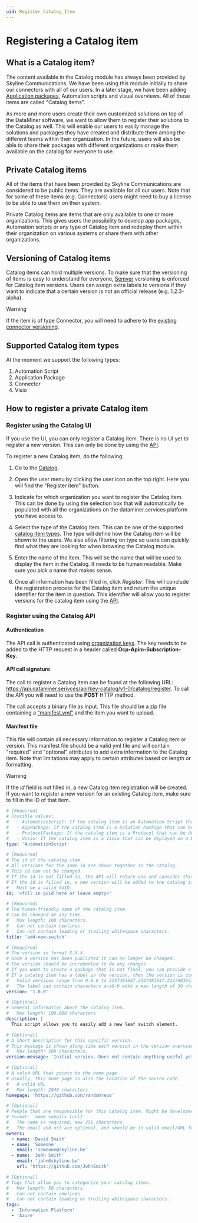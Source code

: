 ```yaml
---
uid: Register_Catalog_Item
---
```


# Registering a Catalog item

## What is a Catalog item?

The content available in the Catalog module has always been provided by Skyline Communications. We have been using this module initially to share our connectors with all of our users. In a later stage, we have been adding [Application packages](xref:ApplicationPackages), Automation scripts and visual overviews. All of these items are called "Catalog items".

As more and more users create their own customized solutions on top of the DataMiner software, we want to allow them to register their solutions to the Catalog as well. This will enable our users to easily manage the solutions and packages they have created and distribute them among the different teams within their organization. In the future, users will also be able to share their packages with different organizations or make them available on the catalog for everyone to use.

## Private Catalog items

All of the items that have been provided by Skyline Communications are considered to be public items. They are available for all our users. Note that for some of these items (e.g. Connectors) users might need to buy a license to be able to use them on their system.

Private Catalog items are items that are only available to one or more organizations. This gives users the possibility to develop app packages, Automation scripts or any type of Catalog item and redeploy them within their organization on various systems or share them with other organizations.

## Versioning of Catalog items

Catalog items can hold multiple versions. To make sure that the versioning of items is easy to understand for everyone, [Semver](https://semver.org/) versioning is enforced for Catalog item versions. Users can assign extra labels to versions if they want to indicate that a certain version is not an official release (e.g. 1.2.3-alpha).

> [!WARNING]
> If the item is of type Connector, you will need to adhere to the [existing connector versioning](xref:ProtocolVersionSemantics).

## Supported Catalog item types

At the moment we support the following types:

1. Automation Script
1. Application Package
1. Connector
1. Visio

## How to register a private Catalog item

### Register using the Catalog UI

If you use the UI, you can only register a Catalog item. There is no UI yet to register a new version. This can only be done by using the [API](xref:Register_Catalog_Item#register-using-the-catalog-api).

To register a new Catalog item, do the following:

1. Go to the [Catalog](https://catalog.dataminer.services).

1. Open the user menu by clicking the user icon on the top right. Here you will find the "Register item" button.

1. Indicate for which organization you want to register the Catalog item. This can be done by using the selection box that will automatically be populated with all the organizations on the dataminer.services platform you have access to.

1. Select the type of the Catalog item. This can be one of the supported [catalog item types](xref:Register_Catalog_Item#supported-catalog-item-types). The type will define how the Catalog item will be shown to the users. We also allow filtering on type so users can quickly find what they are looking for when browsing the Catalog module.

1. Enter the name of the item. This will be the name that will be used to display the item in the Catalog. It needs to be human readable. Make sure you pick a name that makes sense.

1. Once all information has been filled in, click *Register*. This will conclude the registration process for the Catalog item and return the unique identifier for the item in question. This identifier will allow you to register versions for the catalog item using the [API](xref:Register_Catalog_Item#register-using-the-catalog-api).

### Register using the Catalog API

#### Authentication

The API call is authenticated using [organization keys](xref:Managing_DCP_keys#organization-keys). The key needs to be added to the HTTP request in a header called **Ocp-Apim-Subscription-Key**.

#### API call signature

The call to register a Catalog item can be found at the following URL: <https://api.dataminer.serivces/api/key-catalog/v1-0/catalog/register>. To call the API you will need to use the **POST** HTTP method.

The call accepts a binary file as input. This file should be a zip file containing a ["manifest.yml"](xref:Register_Catalog_Item#manifest-file) and the item you want to upload.

#### Manifest file

This file will contain all necessary information to register a Catalog item or version. This manifest file should be a valid yml file and will contain "required" and "optional" attributes to add extra information to the Catalog item. Note that limitations may apply to certain attributes based on length or formatting.

> [!WARNING]
> If the *id* field is not filled in, a new Catalog item registration will be created.
> If you want to register a new version for an existing Catalog item, make sure to fill in the ID of that item.

```yml
# [Required]
# Possible values: 
#   - AutomationScript: If the catalog item is an Automation Script that can be deployed on a DataMiner System.
#   - AppPackage: If the catalog item is a Solution Package that can be deployed on a DataMiner System.
#   - ProtocolPackage: If the catalog item is a Protocol that can be deployed on a DataMiner System.
#   - Visio: If the catalog item is a Visio that can be deployed on a DataMiner System.
type: 'AutomationScript'

# [Required] 
# The id of the catalog item.
# All versions for the same id are shown together in the catalog.
# This id can not be changed. 
# If the id is not filled in, the API will return one and consider this as the registration of a new item.
# If the id is filled in, a new version will be added to the catalog item with the given version number.
#   Must be a valid GUID.
id: '<fill in guid here or leave empty>'

# [Required] 
# The human-friendly name of the catalog item. 
# Can be changed at any time.
#   Max length: 100 characters.
#   Can not contain newlines.
#   Can not contain leading or trailing whitespace characters.
title: 'add-new-switch'

# [Required] 
# The version in format X.X.X
# Once a version has been published it can no longer be changed.
# The version should be incremented to do any changes.
# If you want to create a package that is not final, you can provide a label at the end: X.X.X-label
# If a catalog item has a label in the version, then the version is considered to be a pre-release version, and not an official one.
#   Valid versions range from 0.0.0 to 2147483647.2147483647.2147483647
#   The label can contain characters a-z0-9 with a max length of 30 characters.
version: '1.0.0'

# [Optional]
# General information about the catalog item.
#   Max length: 100.000 characters
description: |
  This script allows you to easily add a new leaf switch element.

# [Optional]
# A short description for this specific version.
# This message is shown along side each version in the version overviews in the catalog. 
#   Max length: 500 characters.
version-message: 'Initial version. Does not contain anything useful yet.'

# [Optional]
# A valid URL that points to the home page.
# Usually, this home page is also the location of the source code.
#   A valid URL
#   Max length: 2048 characters
homepage: 'https://github.com/randomrepo'

# [Optional]
# People that are responsible for this catalog item. Might be developers but is not required.
# Format: 'name <email> (url)'
#   The name is required, max 256 characters.
#   The email and url are optional, and should be in valid email/URL formats.
owners:
  - name: 'David Smith'
  - name: 'Someone'
    email: 'someone@skyline.be'
  - name: 'John Smith'
    email: 'john@skyline.be'
    url: 'https://github.com/JohnSmith'

# [Optional]
# Tags that allow you to categorize your catalog items.
#   Max length: 50 characters.
#   Can not contain newlines.
#   Can not contain leading or trailing whitespace characters.
tags:
  - 'Information Platform'
  - 'Azure'
```
